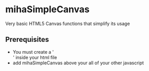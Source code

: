 # mihaSimpleCanvas
Very basic HTML5 Canvas functions that simplify its usage

## Prerequisites
- You must create a '<div id='canvasArea'> </div>' inside your html file
- add mihaSimpleCanvas above your all of your other javascript <script> references
  
## Usage
### createCanvas(x, y)
- Call this at the begining to create an html5 canvas with a width and height suplied by you

### clear(color)
- Clear HTML5 Canvas with supplied color

### clearPart(color, x1, y1, x2, y2)
- Clear a certain part of the HTML5 Canvas
- Start point(x1, y1), End point(x2, y2)

### translate(x, y)
- Move the coordinate system

### line(x1, y1, x2, y2, color = 'white')
- Draw line from T(x1, y1) to P(x2, y2)
- Default color of the line is 'white'

### drawFillRect(x, y, w, h, color = 'white')
- Draw a filled rectangle at T(x, y) with width, height and a fillcolor
- Default color of the rectangle is white

### Globals
- WIDTH is canvas.width
- HEIGHT is canvas.height
- ctx is canvas.getContext('2d')
